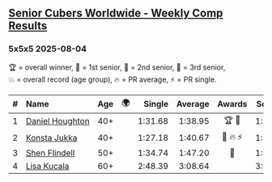 <style>table {white-space: nowrap;}</style>
<link rel="stylesheet" type="text/css" href="/scw-comp/css/flags.css" />

## [Senior Cubers Worldwide - Weekly Comp Results](/scw-comp/results/)
### 5x5x5 2025-08-04

<span style="white-space: nowrap;">🏆 = overall winner</span>, <span style="white-space: nowrap;">🥇 = 1st senior</span>, <span style="white-space: nowrap;">🥈 = 2nd senior</span>, <span style="white-space: nowrap;">🥉 = 3rd senior</span>, <span style="white-space: nowrap;">💥 = overall record (age group)</span>, <span style="white-space: nowrap;">🔥 = PR average</span>, <span style="white-space: nowrap;">⚡ = PR single</span>.

| # | Name | Age | 🌍 | Single | Average | Awards | Solve 1 | Solve 2 | Solve 3 | Solve 4 | Solve 5 | Video |
| :--: | :-- | :--: | :--: | --: | --: | :--: | --: | --: | --: | --: | --: | :-- |
| 1 | [Daniel Houghton](../../persons/daniel_houghton/555.md) | 40+ | <i class="flag flag-CH" /> | 1:31.68 | 1:38.95 | 🏆 🥇 | 1:37.48 | 1:36.43 | 1:44.95 | 1:42.93 | 1:31.68 | [Desktop](https://www.facebook.com/events/692804973405559/permalink/703291792356877) / [Mobile](https://m.facebook.com/events/692804973405559?view=permalink&id=703291792356877) |
| 2 | [Konsta Jukka](../../persons/konsta_jukka/555.md) | 40+ | <i class="flag flag-FI" /> | 1:27.18 | 1:40.67 | 🥈 🔥 ⚡ | 1:29.44 | 1:27.18 | 1:53.14 | 1:44.16 | 1:48.42 | [Desktop](https://www.facebook.com/events/692804973405559/permalink/703561565663233) / [Mobile](https://m.facebook.com/events/692804973405559?view=permalink&id=703561565663233) |
| 3 | [Shen Flindell](../../persons/shen_flindell/555.md) | 50+ | <i class="flag flag-AU" /> | 1:34.74 | 1:47.20 | 🥉 | 1:58.45 | 1:34.74 | 1:36.94 | 1:46.22 | 1:59.43 | [Desktop](https://www.facebook.com/events/692804973405559/permalink/698223879530335) / [Mobile](https://m.facebook.com/events/692804973405559?view=permalink&id=698223879530335) |
| 4 | [Lisa Kucala](../../persons/lisa_kucala/555.md) | 60+ | <i class="flag flag-US" /> | 2:48.39 | 3:08.64 |  | 3:06.09 | 2:48.39 | 3:31.45 | DNS | DNS | [Desktop](https://www.facebook.com/events/692804973405559/permalink/702014755817914) / [Mobile](https://m.facebook.com/events/692804973405559?view=permalink&id=702014755817914) |

<!-- Global site tag (gtag.js) - Google Analytics -->
<script async src="https://www.googletagmanager.com/gtag/js?id=UA-86348435-3"></script>
<script>window.dataLayer = window.dataLayer || []; function gtag() {dataLayer.push(arguments);} gtag('js', new Date()); gtag('config', 'UA-86348435-3');</script>
